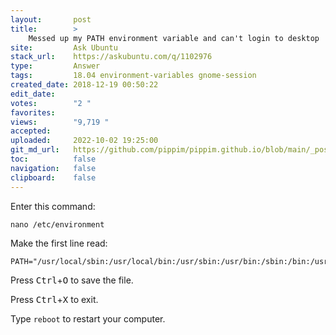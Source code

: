 ```yaml
---
layout:       post
title:        >
    Messed up my PATH environment variable and can't login to desktop
site:         Ask Ubuntu
stack_url:    https://askubuntu.com/q/1102976
type:         Answer
tags:         18.04 environment-variables gnome-session
created_date: 2018-12-19 00:50:22
edit_date:    
votes:        "2 "
favorites:    
views:        "9,719 "
accepted:     
uploaded:     2022-10-02 19:25:00
git_md_url:   https://github.com/pippim/pippim.github.io/blob/main/_posts/2018/2018-12-19-Messed-up-my-PATH-environment-variable-and-can_t-login-to-desktop.md
toc:          false
navigation:   false
clipboard:    false
---
```


Enter this command:

``` 
nano /etc/environment
```

Make the first line read:

``` 
PATH="/usr/local/sbin:/usr/local/bin:/usr/sbin:/usr/bin:/sbin:/bin:/usr/games:/usr/local/games:/snap/bin:"
```

Press <kbd>Ctrl</kbd>+<kbd>O</kbd> to save the file.

Press <kbd>Ctrl</kbd>+<kbd>X</kbd> to exit.

Type `reboot` to restart your computer.

